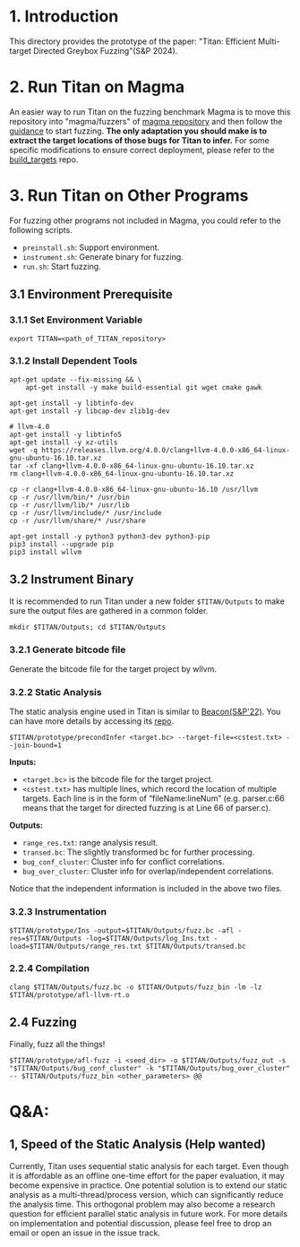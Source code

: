 # 1. Introduction
This directory provides the prototype of the paper: "Titan: Efficient Multi-target Directed Greybox Fuzzing"(S&P 2024). 

# 2. Run Titan on Magma
An easier way to run Titan on the fuzzing benchmark Magma is to move this repository into "magma/fuzzers" of [magma repository](https://github.com/HexHive/magma) and then follow the [guidance](https://hexhive.epfl.ch/magma/docs/getting-started.html) to start fuzzing. **The only adaptation you should make is to extract the target locations of those bugs for Titan to infer.** For some specific modifications to ensure correct deployment, please refer to the [build_targets](https://github.com/5hadowblad3/Titan/tree/main/build_targets) repo.

# 3. Run Titan on Other Programs
For fuzzing other programs not included in Magma, you could refer to the following scripts.
- `preinstall.sh`: Support environment.
- `instrument.sh`: Generate binary for fuzzing.
- `run.sh`: Start fuzzing.
## 3.1 Environment Prerequisite
### 3.1.1 Set Environment Variable
```export TITAN=<path_of_TITAN_repository>```
### 3.1.2 Install Dependent Tools
```
apt-get update --fix-missing && \
    apt-get install -y make build-essential git wget cmake gawk 

apt-get install -y libtinfo-dev 
apt-get install -y libcap-dev zlib1g-dev

# llvm-4.0
apt-get install -y libtinfo5
apt-get install -y xz-utils
wget -q https://releases.llvm.org/4.0.0/clang+llvm-4.0.0-x86_64-linux-gnu-ubuntu-16.10.tar.xz
tar -xf clang+llvm-4.0.0-x86_64-linux-gnu-ubuntu-16.10.tar.xz
rm clang+llvm-4.0.0-x86_64-linux-gnu-ubuntu-16.10.tar.xz

cp -r clang+llvm-4.0.0-x86_64-linux-gnu-ubuntu-16.10 /usr/llvm
cp -r /usr/llvm/bin/* /usr/bin 
cp -r /usr/llvm/lib/* /usr/lib
cp -r /usr/llvm/include/* /usr/include 
cp -r /usr/llvm/share/* /usr/share

apt-get install -y python3 python3-dev python3-pip
pip3 install --upgrade pip
pip3 install wllvm
```
## 3.2 Instrument  Binary
It is recommended to run Titan under a new folder `$TITAN/Outputs` to make sure the output files are gathered in a common folder.

```mkdir $TITAN/Outputs; cd $TITAN/Outputs```

### 3.2.1 Generate bitcode file
Generate the bitcode file for the target project by wllvm.

### 3.2.2 Static Analysis

The static analysis engine used in Titan is similar to [Beacon(S&P'22)](https://5hadowblad3.github.io/files/Oakland22-Beacon.pdf). You can have more details by accessing its [repo](https://github.com/5hadowblad3/Beacon_artifact).

```$TITAN/prototype/precondInfer <target.bc> --target-file=<cstest.txt> --join-bound=1```

**Inputs:**
- `<target.bc>` is the bitcode file for the target project.
- `<cstest.txt>` has multiple lines, which record the location of multiple targets. Each line is in the form of “fileName:lineNum” (e.g. parser.c:66 means that the target for directed fuzzing is at Line 66 of parser.c).
  
**Outputs:**
- `range_res.txt`: range analysis result.
- `transed.bc`: The slightly transformed bc for further processing. 
- `bug_conf_cluster`: Cluster info for conflict correlations.
- `bug_over_cluster`: Cluster info for overlap/independent correlations.

Notice that the independent information is included in the above two files.

### 3.2.3 Instrumentation

```$TITAN/prototype/Ins -output=$TITAN/Outputs/fuzz.bc -afl -res=$TITAN/Outputs -log=$TITAN/Outputs/log_Ins.txt -load=$TITAN/Outputs/range_res.txt $TITAN/Outputs/transed.bc```

### 2.2.4 Compilation

```clang $TITAN/Outputs/fuzz.bc -o $TITAN/Outputs/fuzz_bin -lm -lz $TITAN/prototype/afl-llvm-rt.o```

## 2.4 Fuzzing
Finally, fuzz all the things!

```$TITAN/prototype/afl-fuzz -i <seed_dir> -o $TITAN/Outputs/fuzz_out -s "$TITAN/Outputs/bug_conf_cluster" -k "$TITAN/Outputs/bug_over_cluster" -- $TITAN/Outputs/fuzz_bin <other_parameters> @@```

# Q&A:
## 1, Speed of the Static Analysis (Help wanted)  
Currently, Titan uses sequential static analysis for each target. Even though it is affordable as an offline one-time effort for the paper evaluation, it may become expensive in practice. One potential solution is to extend our static analysis as a multi-thread/process version, which can significantly reduce the analysis time. This orthogonal problem may also become a research question for efficient parallel static analysis in future work. For more details on implementation and potential discussion, please feel free to drop an email or open an issue in the issue track. 
